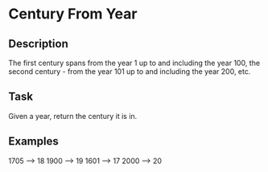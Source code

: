 # Century From Year

## Description

The first century spans from the year 1 up to and including the year 100, the second century - from the year 101 up to and including the year 200, etc.

## Task
Given a year, return the century it is in.

## Examples

1705 --> 18
1900 --> 19
1601 --> 17
2000 --> 20